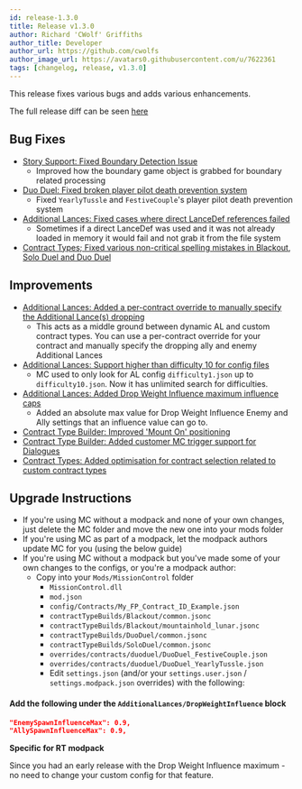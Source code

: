 ```yaml
---
id: release-1.3.0
title: Release v1.3.0
author: Richard 'CWolf' Griffiths
author_title: Developer
author_url: https://github.com/cwolfs
author_image_url: https://avatars0.githubusercontent.com/u/7622361
tags: [changelog, release, v1.3.0]
---
```


This release fixes various bugs and adds various enhancements.

The full release diff can be seen [here](https://github.com/CWolfs/MissionControl/pull/459/files)

## Bug Fixes

- [Story Support: Fixed Boundary Detection Issue](https://github.com/CWolfs/MissionControl/issues/444)
  - Improved how the boundary game object is grabbed for boundary related processing
- [Duo Duel: Fixed broken player pilot death prevention system](https://github.com/CWolfs/MissionControl/issues/445)
  - Fixed `YearlyTussle` and `FestiveCouple`'s player pilot death prevention system
- [Additional Lances: Fixed cases where direct LanceDef references failed](https://github.com/CWolfs/MissionControl/issues/452)
  - Sometimes if a direct LanceDef was used and it was not already loaded in memory it would fail and not grab it from the file system
- [Contract Types; Fixed various non-critical spelling mistakes in Blackout, Solo Duel and Duo Duel](https://github.com/CWolfs/MissionControl/issues/458)

## Improvements

- [Additional Lances: Added a per-contract override to manually specify the Additional Lance(s) dropping](https://github.com/CWolfs/MissionControl/issues/450)
  - This acts as a middle ground between dynamic AL and custom contract types. You can use a per-contract override for your contract and manually specify the dropping ally and enemy Additional Lances
- [Additional Lances: Support higher than difficulty 10 for config files](https://github.com/CWolfs/MissionControl/issues/446)
  - MC used to only look for AL config `difficulty1.json` up to `difficulty10.json`. Now it has unlimited search for difficulties.
- [Additional Lances: Added Drop Weight Influence maximum influence caps](https://github.com/CWolfs/MissionControl/issues/448)
  - Added an absolute max value for Drop Weight Influence Enemy and Ally settings that an influence value can go to.
- [Contract Type Builder: Improved 'Mount On' positioning](https://github.com/CWolfs/MissionControl/issues/455)
- [Contract Type Builder: Added customer MC trigger support for Dialogues](https://github.com/CWolfs/MissionControl/issues/456)
- [Contract Types: Added optimisation for contract selection related to custom contract types](https://github.com/CWolfs/MissionControl/issues/457)

## Upgrade Instructions

- If you're using MC without a modpack and none of your own changes, just delete the MC folder and move the new one into your mods folder
- If you're using MC as part of a modpack, let the modpack authors update MC for you (using the below guide)
- If you're using MC without a modpack but you've made some of your own changes to the configs, or you're a modpack author:
  - Copy into your `Mods/MissionControl` folder
    - `MissionControl.dll`
    - `mod.json`
    - `config/Contracts/My_FP_Contract_ID_Example.json`
    - `contractTypeBuilds/Blackout/common.jsonc`
    - `contractTypeBuilds/Blackout/mountainhold_lunar.jsonc `
    - `contractTypeBuilds/DuoDuel/common.jsonc`
    - `contractTypeBuilds/SoloDuel/common.jsonc`
    - `overrides/contracts/duoduel/DuoDuel_FestiveCouple.json`
    - `overrides/contracts/duoduel/DuoDuel_YearlyTussle.json`
    - Edit `settings.json` (and/or your `settings.user.json` / `settings.modpack.json` overrides) with the following:

#### Add the following under the `AdditionalLances/DropWeightInfluence` block

```json
"EnemySpawnInfluenceMax": 0.9,
"AllySpawnInfluenceMax": 0.9,
```

**Specific for RT modpack**

Since you had an early release with the Drop Weight Influence maximum - no need to change your custom config for that feature.

